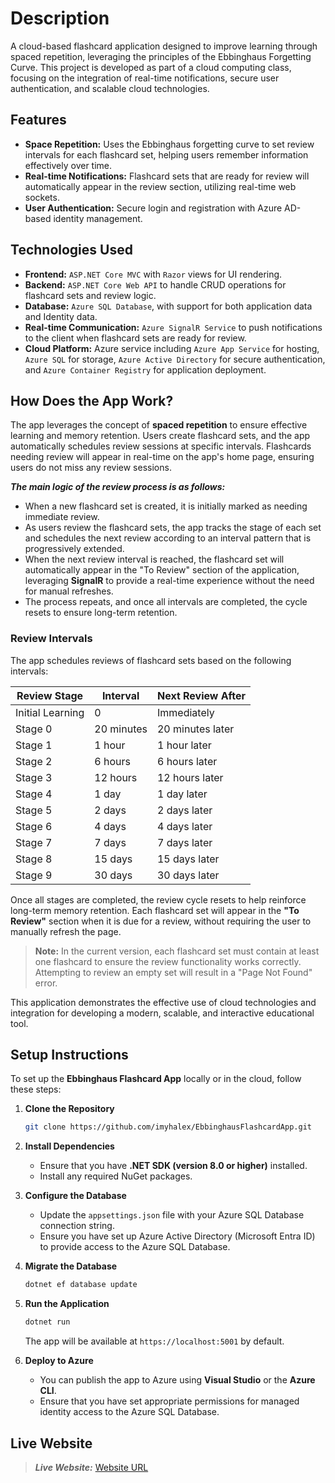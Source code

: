 # Description
A cloud-based flashcard application designed to improve learning through spaced repetition, leveraging the principles of the Ebbinghaus Forgetting Curve. 
This project is developed as part of a cloud computing class, focusing on the integration of real-time notifications, secure user authentication, and scalable cloud technologies.


## Features
- __Space Repetition:__ Uses the Ebbinghaus forgetting curve to set review intervals for each flashcard set, helping users remember information effectively over time.
- __Real-time Notifications:__ Flashcard sets that are ready for review will automatically appear in the review section, utilizing real-time web sockets.
- __User Authentication:__ Secure login and registration with Azure AD-based identity management.

## Technologies Used
- __Frontend:__ `ASP.NET Core MVC` with `Razor` views for UI rendering.
- __Backend:__ `ASP.NET Core Web API` to handle CRUD operations for flashcard sets and review logic.
- __Database:__ `Azure SQL Database`, with support for both application data and Identity data.
- __Real-time Communication:__ `Azure SignalR Service` to push notifications to the client when flashcard sets are ready for review.
- __Cloud Platform:__ Azure service including `Azure App Service` for hosting, `Azure SQL` for storage, `Azure Active Directory` for secure authentication, and `Azure Container Registry` for application deployment.


## How Does the App Work?
The app leverages the concept of **spaced repetition** to ensure effective learning and memory retention. Users create flashcard sets, and the app automatically schedules review sessions at specific intervals. Flashcards needing review will appear in real-time on the app's home page, ensuring users do not miss any review sessions.

___The main logic of the review process is as follows:___
- When a new flashcard set is created, it is initially marked as needing immediate review.
- As users review the flashcard sets, the app tracks the stage of each set and schedules the next review according to an interval pattern that is progressively extended.
- When the next review interval is reached, the flashcard set will automatically appear in the "To Review" section of the application, leveraging **SignalR** to provide a real-time experience without the need for manual refreshes.
- The process repeats, and once all intervals are completed, the cycle resets to ensure long-term retention.

### Review Intervals
The app schedules reviews of flashcard sets based on the following intervals:

| Review Stage       | Interval      | Next Review After   |
|--------------------|---------------|---------------------|
| Initial Learning   | 0             | Immediately         |
| Stage 0            | 20 minutes    | 20 minutes later    |
| Stage 1            | 1 hour        | 1 hour later        |
| Stage 2            | 6 hours       | 6 hours later       |
| Stage 3            | 12 hours      | 12 hours later      |
| Stage 4            | 1 day         | 1 day later         |
| Stage 5            | 2 days        | 2 days later        |
| Stage 6            | 4 days        | 4 days later        |
| Stage 7            | 7 days        | 7 days later        |
| Stage 8            | 15 days       | 15 days later       |
| Stage 9            | 30 days       | 30 days later       |

Once all stages are completed, the review cycle resets to help reinforce long-term memory retention. Each flashcard set will appear in the **"To Review"** section when it is due for a review, without requiring the user to manually refresh the page.

> **Note:** In the current version, each flashcard set must contain at least one flashcard to ensure the review functionality works correctly. Attempting to review an empty set will result in a "Page Not Found" error.

This application demonstrates the effective use of cloud technologies and integration for developing a modern, scalable, and interactive educational tool.

## Setup Instructions
To set up the **Ebbinghaus Flashcard App** locally or in the cloud, follow these steps:

1. **Clone the Repository**
   ```bash
   git clone https://github.com/imyhalex/EbbinghausFlashcardApp.git
   ```

2. **Install Dependencies**
   - Ensure that you have **.NET SDK (version 8.0 or higher)** installed.
   - Install any required NuGet packages.

3. **Configure the Database**
   - Update the `appsettings.json` file with your Azure SQL Database connection string.
   - Ensure you have set up Azure Active Directory (Microsoft Entra ID) to provide access to the Azure SQL Database.

4. **Migrate the Database**
   ```bash
   dotnet ef database update
   ```

5. **Run the Application**
   ```bash
   dotnet run
   ```
   The app will be available at `https://localhost:5001` by default.

6. **Deploy to Azure**
   - You can publish the app to Azure using **Visual Studio** or the **Azure CLI**.
   - Ensure that you have set appropriate permissions for managed identity access to the Azure SQL Database.

## Live Website

> ___Live Website:___ [Website URL](https://ebbinghausflashcardapp20241204184808.azurewebsites.net/)

